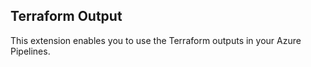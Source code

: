 ## Terraform Output

This extension enables you to use the Terraform outputs in your Azure Pipelines.